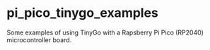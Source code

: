 # pi_pico_tinygo_examples
Some examples of using TinyGo with a Rapsberry Pi Pico (RP2040) microcontroller board.
